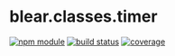 # blear.classes.timer

[![npm module][npm-img]][npm-url]
[![build status][travis-img]][travis-url]
[![coverage][coveralls-img]][coveralls-url]

[travis-img]: https://img.shields.io/travis/blearjs/blear.classes.timer/master.svg?style=flat-square
[travis-url]: https://travis-ci.org/blearjs/blear.classes.timer

[npm-img]: https://img.shields.io/npm/v/blear.classes.timer.svg?style=flat-square
[npm-url]: https://www.npmjs.com/package/blear.classes.timer

[coveralls-img]: https://img.shields.io/coveralls/blearjs/blear.classes.timer/master.svg?style=flat-square
[coveralls-url]: https://coveralls.io/github/blearjs/blear.classes.timer?branch=master

